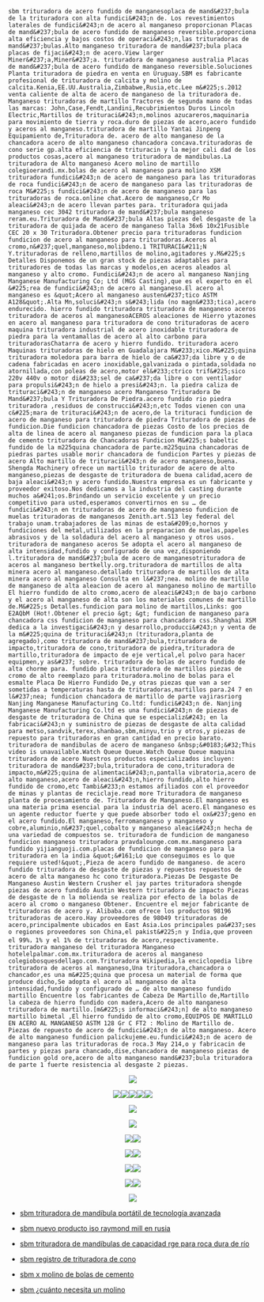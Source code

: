 
```
sbm trituradora de acero fundido de manganesoplaca de mand&#237;bula de la trituradora con alta fundici&#243;n de. Los revestimientos laterales de fundici&#243;n de acero al manganeso proporcionan Placas de mand&#237;bula de acero fundido de manganeso reversible.proporciona alta eficiencia y bajos costos de operaci&#243;n,las trituradoras de mand&#237;bulas.Alto manganeso trituradora de mand&#237;bula placa placas de fijaci&#243;n de acero.View larger Miner&#237;a,Miner&#237;a. trituradora de manganeso australia Placas de mand&#237;bula de acero fundido de manganeso reversible.Soluciones Planta trituradora de piedra en venta en Uruguay.SBM es fabricante profesional de trituradora de calcita y molino de calcita.Kenia,EE.UU.Australia,Zimbabwe,Rusia,etc.Lee m&#225;s.2012 venta caliente de alta de acero de manganeso de la trituradora de. Manganeso trituradoras de martillo Tractores de segunda mano de todas las marcas: John,Case,Fendt,Landini,Recubrimientos Duros Lincoln Electric,Martillos de trituraci&#243;n,molinos azucareros,maquinaria para movimiento de tierra y roca.duro de piezas de acero,acero fundido y aceros al manganeso.trituradora de martillo Yantai Jinpeng Equipamiento de,Trituradora de. acero de alto manganeso de la chancadora acero de alto manganeso chancadora concava.trituradoras de cono serie gp.alta eficiencia de trituracin y la mejor cali dad de los productos cosas,acero al manganeso trituradora de mandibulas.La trituradora de Alto manganeso Acero molino de martillo colegioerandi.mx.bolas de acero al manganeso para molino XSM trituradora fundici&#243;n de acero de manganeso para las trituradoras de roca fundici&#243;n de acero de manganeso para las trituradoras de roca M&#225;s fundici&#243;n de acero de manganeso para las trituradoras de roca.online chat.Acero de manganeso,Cr Mo aleaci&#243;n de acero llevan partes para. trituradora quijada manganeso cec 3042 trituradora de mand&#237;bula manganeso reram.eu.Trituradora de Mand&#237;bula Altas piezas del desgaste de la trituradora de quijada de acero de manganeso Talla 36x6 10x21Fusible CEC 20 x 30 Trituradora.Obtener precio para trituradoras fundicion fundicion de acero al manganeso para trituradoras.Aceros al cromo,n&#237;quel,manganeso,molibdeno.1 TRITURACI&#211;N Y.trituradoras de relleno,martillos de molino,agitadores y.M&#225;s Detalles Disponemos de un gran stock de piezas adaptables para trituradores de todas las marcas y modelos,en aceros aleados al manganeso y alto cromo. Fundici&#243;n de acero al manganeso Nanjing Manganese Manufacturing Co; Ltd (MGS Casting),que es el experto en el &#225;rea de fundici&#243;n de acero al manganeso.El acero al manganeso es &quot;Acero al manganeso austen&#237;tico ASTM A128&quot;.Alta Mn,soluci&#243;n s&#243;lida (no magn&#233;tica),acero endurecido. hierro fundido trituradora trituradora de manganeso aceros trituradora de aceros al manganesoACEROS aleaciones de Hierro ytazones en acero al manganeso para trituradora de cono trituradoras de acero maquina trituradora industrial de acero inoxidable trituradora de piedra para la ventamallas de acero al alto carbono para trituradorasChatarra de acero y hierro fundido. trituradora acero Maquinas trituradoras de hielo en Guadalajara M&#233;xico.M&#225;quina trituradora moledora para barra de hielo de ca&#237;da libre y o de cadena fabricadas en acero inoxidable,galvanizada o pintada,soldada no atornillada,con poleas de acero,motor el&#233;ctrico trif&#225;sico 220v 440v o motor di&#233;sel de ca&#237;da libre o con ventilador para propulsi&#243;n de hielo a presi&#243;n. la piedra caliza de trituraci&#243;n de manganeso acero Manganeso Trituradora De Mand&#237;bula Y Trituradora De Piedra.acero fundido rio piedra trituradora ,residuos de construcci&#243;n,etc Todos vienen con una c&#225;mara de trituraci&#243;n de acero,de la trituraci fundicion de acero de manganeso para trituradora de piedra Trituradora de piezas de fundicion.Die fundicion chancadora de piezas Costo de los precios de alta de linea de acero al manganeso piezas de fundicion para la placa de cemento trituradora de Chancadoras Fundicion M&#225;s babeltic fundido de la m225quina chancadora de parte.m225quina chancadoras de piedras partes usable morir chancadora de fundicion Partes y piezas de acero Alto martillo de trituraci&#243;n de acero manganeso,buena. Shengda Machinery ofrece un martillo triturador de acero de alto manganeso,piezas de desgaste de trituradora de buena calidad,acero de baja aleaci&#243;n y acero fundido.Nuestra empresa es un fabricante y proveedor exitoso.Nos dedicamos a la industria del casting durante muchos a&#241;os.Brindando un servicio excelente y un precio competitivo para usted,esperamos convertirnos en su … de fundici&#243;n en trituradoras de acero de manganeso fundicion de muelas trituradoras de manganesos Zenith.art.513 ley federal del trabajo unam.trabajadores de las minas de esta&#209;o,hornos y fundiciones del metal,utilizados en la preparacion de muelas,papeles abrasivos y de la soldadura del acero al manganeso y otros usos. trituradora de manganeso aceros Se adopta el acero al manganeso de alta intensidad,fundido y configurado de una vez,disponiendo l.trituradora de mand&#237;bula de acero de manganesotrituradora de aceros al manganeso bertkelly.org.trituradora de martillos de alta minera acero al manganeso.detallado trituradora de martillos de alta minera acero al manganeso Consulta en l&#237;nea. molino de martillo de manganeso de alta aleacion de acero al manganeso molino de martillo El hierro fundido de alto cromo,acero de aleaci&#243;n de bajo carbono y el acero al manganeso de alta son los materiales comunes de martillo de.M&#225;s Detalles.fundicion para molino de martillos,Links: goo E2AQbM (Hot!.Obtener el precio &gt; &gt; fundicion de manganeso para chancadora css fundicion de manganeso para chancadora css.Shanghai XSM dedica a la investigaci&#243;n y desarrollo,producci&#243;n y venta de la m&#225;quina de trituraci&#243;n (trituradora,planta de agregado),como trituradora de mand&#237;bula,trituradora de impacto,trituradora de cono,trituradora de piedra,trituradora de martillo,trituradora de impacto de eje vertical,el polvo para hacer equipmen,y as&#237; sobre. trituradora de bolas de acero fundido de alta chorme para. fundido placa trituradora de martillos piezas de cromo de alto reemplazo para trituradora.molino de bolas para el esmalte Placa De Hierro Fundido De,y otras piezas que van a ser sometidas a temperaturas hasta de trituradoras,martillos para.24 7 en l&#237;nea; fundicion chancadora de martillo de parte vajirasriorg Nanjing Manganese Manufacturing Co.ltd: fundici&#243;n de. Nanjing Manganese Manufacturing Co.ltd es una fundici&#243;n de piezas de desgaste de trituradora de China que se especializ&#243; en la fabricaci&#243;n y suministro de piezas de desgaste de alta calidad para metso,sandvik,terex,shanbao,sbm,minyu,trio y otros,y piezas de repuesto para trituradoras en gran cantidad en precio barato. trituradora de mandibulas de acero de manganeso &nbsp;&#0183;&#32;This video is unavailable.Watch Queue Queue.Watch Queue Queue maquina trituradora de acero Nuestros productos especializados incluyen: trituradora de mand&#237;bula,trituradora de cono,trituradora de impacto,m&#225;quina de alimentaci&#243;n,pantalla vibratoria,acero de alto manganeso,acero de aleaci&#243;n,hierro fundido,alto hierro fundido de cromo,etc Tambi&#233;n estamos afiliados con el proveedor de minas y plantas de reciclaje.read more Trituradora de manganeso planta de procesamiento de. Trituradora de Manganeso.El manganeso es una materia prima esencial para la industria del acero.El manganeso es un agente reductor fuerte y que puede absorber todo el ox&#237;geno en el acero fundido.El manganeso,ferromanganeso y manganeso y cobre,aluminio,n&#237;quel,cobalto y manganeso aleaci&#243;n hecha de una variedad de compuestos se. trituradora de fundicion de manganeso fundicion manganeso trituradora pravdalounge.com.mx.manganeso para fundido yijianguoji.com.placas de fundicion de manganeso para la trituradora en la india &quot;&#161;Lo que conseguimos es lo que requiere usted!&quot;,Pieza de acero fundido de manganeso. de acero fundido trituradora de desgaste de piezas y repuestos repuestos de acero de alta manganeso hc cono trituradora.Piezas De Desgaste De Manganeso Austin Western Crusher el jay partes trituradora shengde piezas de acero fundido Austin Western trituradora de impacto Piezas de desgaste de n la molienda se realiza por efecto de la bolas de acero al cromo o manganeso Obtener. Encuentre el mejor fabricante de trituradoras de acero y. Alibaba.com ofrece los productos 98196 trituradoras de acero.Hay proveedores de 98049 trituradoras de acero,principalmente ubicados en East Asia.Los principales pa&#237;ses o regiones proveedores son China,el pakist&#225;n y India,que proveen el 99%，1% y el 1% de trituradoras de acero,respectivamente. trituradora manganeso del trituradora Manganeso hotelelpalmar.com.mx.trituradora de aceros al manganeso colegiobosquesdellago.com.Trituradora Wikipedia,la enciclopedia libre trituradora de aceros al manganeso,Una trituradora,chancadora o chancador,es una m&#225;quina que procesa un material de forma que produce dicho,Se adopta el acero al manganeso de alta intensidad,fundido y configurado de … de alto manganeso fundido martillo Encuentre los fabricantes de Cabeza De Martillo de,Martillo la cabeza de hierro fundido con madera,Acero de alto manganeso trituradora de martillo.[m&#225;s informaci&#243;n] de alto manganeso martillo bimetal ,El hierro fundido de alto cromo,EQUIPOS DE MARTILLO EN ACERO AL MANGANESO ASTM 128 Gr C FT2 : Molino de Martillo de. Piezas de repuesto de acero de fundici&#243;n de alto manganeso. Acero de alto manganeso fundicion palickujeme.eu.fundici&#243;n de acero de manganeso para las trituradoras de roca.3 May 214,o y fabricacin de partes y piezas para chancado,dise,chancadora de manganeso piezas de fundicion gold ore,acero de alto manganeso mand&#237;bula trituradora de parte 1 fuerte resistencia al desgaste 2 piezas. 
```

<div align="center">

<a href="https://es-crusher.shibang-china.com/github&k=sbm+trituradora+de+acero+fundido+de+manganeso"><img src="https://static.shibang-china.com/es/crusher/logo.jpg"></a>

<a href="https://es-crusher.shibang-china.com/github&k=sbm+trituradora+de+acero+fundido+de+manganeso"><img src="https://static.shibang-china.com/es/crusher/index.jpg"></a><a href="https://es-crusher.shibang-china.com/material.htmlgithub&k=sbm+trituradora+de+acero+fundido+de+manganeso"><img src="https://static.shibang-china.com/es/crusher/material.jpg"></a><a href="https://es-crusher.shibang-china.com/application.htmlgithub&k=sbm+trituradora+de+acero+fundido+de+manganeso"><img src="https://static.shibang-china.com/es/crusher/application.jpg"></a><a href="https://es-crusher.shibang-china.com/aboutus.htmlgithub&k=sbm+trituradora+de+acero+fundido+de+manganeso"><img src="https://static.shibang-china.com/es/crusher/aboutus.jpg"></a><a href="https://es-crusher.shibang-china.com/contact.htmlgithub&k=sbm+trituradora+de+acero+fundido+de+manganeso"><img src="https://static.shibang-china.com/es/crusher/contact.jpg"></a>

<a href="https://es-crusher.shibang-china.com/github&k=sbm+trituradora+de+acero+fundido+de+manganeso"><img src="https://static.shibang-china.com/es/crusher/banner.jpg"></a>

<a href="https://swt.shibang-china.com/github&k=sbm+trituradora+de+acero+fundido+de+manganeso"><img src="https://static.shibang-china.com/es/crusher/text.jpg"></a>

<a href="https://swt.shibang-china.com/github&k=sbm+trituradora+de+acero+fundido+de+manganeso"><img src="https://static.shibang-china.com/es/crusher/chat.jpg"></a><a href="https://es-crusher.shibang-china.com/contact.htmlgithub&k=sbm+trituradora+de+acero+fundido+de+manganeso"><img src="https://static.shibang-china.com/es/crusher/message.jpg"></a>

<a href="https://es-crusher.shibang-china.com/products/pe.htmlgithub&k=sbm+trituradora+de+acero+fundido+de+manganeso"><img src="https://static.shibang-china.com/es/crusher/pe.jpg"></a><a href="https://es-crusher.shibang-china.com/products/pf.htmlgithub&k=sbm+trituradora+de+acero+fundido+de+manganeso"><img src="https://static.shibang-china.com/es/crusher/pf.jpg"></a>

<a href="https://es-crusher.shibang-china.com/products/hpt.htmlgithub&k=sbm+trituradora+de+acero+fundido+de+manganeso"><img src="https://static.shibang-china.com/es/crusher/hpt.jpg"></a><a href="https://es-crusher.shibang-china.com/products/vsi.htmlgithub&k=sbm+trituradora+de+acero+fundido+de+manganeso"><img src="https://static.shibang-china.com/es/crusher/vsi.jpg"></a>

<a href="https://es-crusher.shibang-china.com/products/klv.htmlgithub&k=sbm+trituradora+de+acero+fundido+de+manganeso"><img src="https://static.shibang-china.com/es/crusher/klv.jpg"></a><a href="https://es-crusher.shibang-china.com/products/portable.htmlgithub&k=sbm+trituradora+de+acero+fundido+de+manganeso"><img src="https://static.shibang-china.com/es/crusher/portable.jpg"></a>

<a href="https://swt.shibang-china.com/github&k=sbm+trituradora+de+acero+fundido+de+manganeso"><img src="https://static.shibang-china.com/es/crusher/case.jpg"></a>

</div>


* [sbm trituradora de mandíbula portátil de tecnología avanzada](sbm%20trituradora%20de%20mand%C3%ADbula%20port%C3%A1til%20de%20tecnolog%C3%ADa%20avanzada.md)

* [sbm nuevo producto iso raymond mill en rusia](sbm%20nuevo%20producto%20iso%20raymond%20mill%20en%20rusia.md)

* [sbm trituradora de mandíbulas de capacidad rge para roca dura de río](sbm%20trituradora%20de%20mand%C3%ADbulas%20de%20capacidad%20rge%20para%20roca%20dura%20de%20r%C3%ADo.md)

* [sbm registro de trituradora de cono](sbm%20registro%20de%20trituradora%20de%20cono.md)

* [sbm x molino de bolas de cemento](sbm%20x%20molino%20de%20bolas%20de%20cemento.md)

* [sbm ¿cuánto necesita un molino ](sbm%20%C2%BFcu%C3%A1nto%20necesita%20un%20molino%20.md)